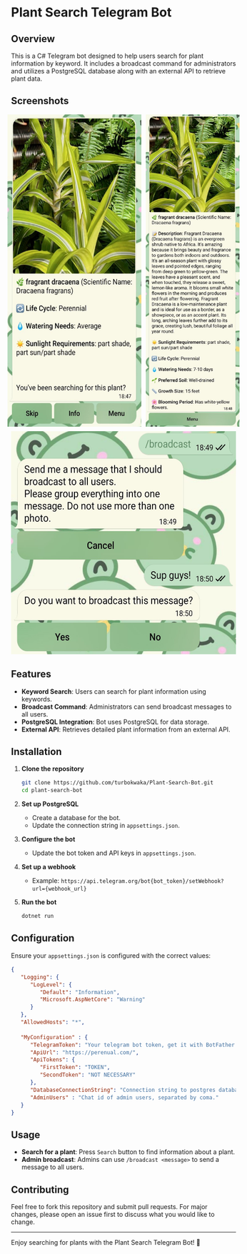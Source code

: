 # Plant Search Telegram Bot

## Overview
This is a C# Telegram bot designed to help users search for plant information by keyword. It includes a broadcast command for administrators and utilizes a PostgreSQL database along with an external API to retrieve plant data.

## Screenshots
<div style="text-align: center;">
  <div style="display: flex; justify-content: center;">
    <img src="Screenshots/search-1.jpg" alt="screenshot-example" width="300" height="700" style="margin-right: 10px;">
    <img src="Screenshots/search-2.jpg" alt="screenshot-example" width="300" height="700">
  </div>
  <div style="margin-top: 10px;">
    <img src="Screenshots/broadcast.jpg" alt="screenshot-example" width="650" height="500">
  </div>
</div>


## Features
- **Keyword Search**: Users can search for plant information using keywords.
- **Broadcast Command**: Administrators can send broadcast messages to all users.
- **PostgreSQL Integration**: Bot uses PostgreSQL for data storage.
- **External API**: Retrieves detailed plant information from an external API.

## Installation
1. **Clone the repository**
   ```bash
   git clone https://github.com/turbokwaka/Plant-Search-Bot.git
   cd plant-search-bot
   ```

2. **Set up PostgreSQL**
   - Create a database for the bot.
   - Update the connection string in `appsettings.json`.

3. **Configure the bot**
   - Update the bot token and API keys in `appsettings.json`.

4. **Set up a webhook**
   - Example: ``https://api.telegram.org/bot{bot_token}/setWebhook?url={webhook_url}``
   
5. **Run the bot**
   ```bash
   dotnet run
   ```

## Configuration
Ensure your `appsettings.json` is configured with the correct values:
```json
{
   "Logging": {
      "LogLevel": {
         "Default": "Information",
         "Microsoft.AspNetCore": "Warning"
      }
   },
   "AllowedHosts": "*",

   "MyConfiguration" : {
      "TelegramToken": "Your telegram bot token, get it with BotFather.",
      "ApiUrl": "https://perenual.com/",
      "ApiTokens": {
         "FirstToken": "TOKEN",
         "SecondToken": "NOT NECESSARY"
      },
      "DatabaseConnectionString": "Connection string to postgres database.",
      "AdminUsers" : "Chat id of admin users, separated by coma."
   }
}
```

## Usage
- **Search for a plant**: Press `Search` button to find information about a plant.
- **Admin broadcast**: Admins can use `/broadcast <message>` to send a message to all users.

## Contributing
Feel free to fork this repository and submit pull requests. For major changes, please open an issue first to discuss what you would like to change.

---

Enjoy searching for plants with the Plant Search Telegram Bot! 🌿